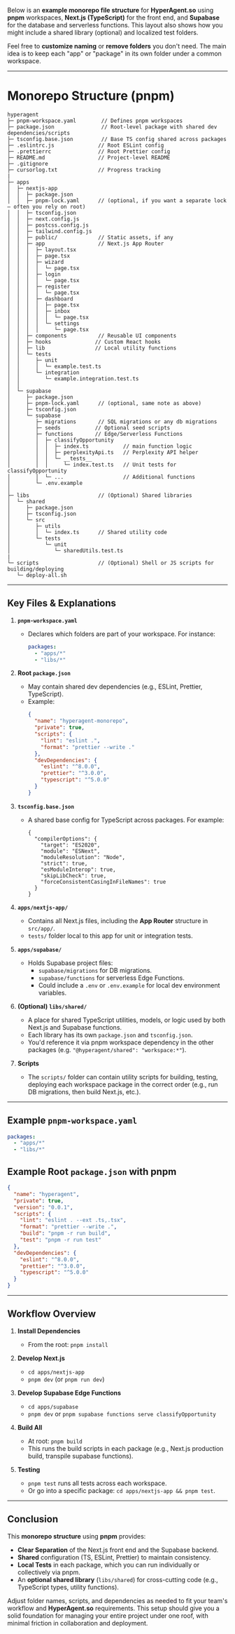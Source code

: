 Below is an **example monorepo file structure** for **HyperAgent.so** using **pnpm** workspaces, **Next.js (TypeScript)** for the front end, and **Supabase** for the database and serverless functions. This layout also shows how you might include a shared library (optional) and localized test folders.

Feel free to **customize naming** or **remove folders** you don't need. The main idea is to keep each "app" or "package" in its own folder under a common workspace.

---

# **Monorepo Structure (pnpm)**

```
hyperagent
├─ pnpm-workspace.yaml        // Defines pnpm workspaces
├─ package.json               // Root-level package with shared dev dependencies/scripts
├─ tsconfig.base.json         // Base TS config shared across packages
├─ .eslintrc.js              // Root ESLint config
├─ .prettierrc               // Root Prettier config
├─ README.md                 // Project-level README
├─ .gitignore
├─ cursorlog.txt             // Progress tracking
|
├─ apps
│  ├─ nextjs-app
│  │  ├─ package.json
│  │  ├─ pnpm-lock.yaml      // (optional, if you want a separate lock — often you rely on root)
│  │  ├─ tsconfig.json
│  │  ├─ next.config.js
│  │  ├─ postcss.config.js
│  │  ├─ tailwind.config.js
│  │  ├─ public/             // Static assets, if any
│  │  ├─ app                 // Next.js App Router
│  │  │  ├─ layout.tsx
│  │  │  ├─ page.tsx
│  │  │  ├─ wizard
│  │  │  │  └─ page.tsx
│  │  │  ├─ login
│  │  │  │  └─ page.tsx
│  │  │  ├─ register
│  │  │  │  └─ page.tsx
│  │  │  ├─ dashboard
│  │  │  │  ├─ page.tsx
│  │  │  │  ├─ inbox
│  │  │  │  │  └─ page.tsx
│  │  │  │  └─ settings
│  │  │  │     └─ page.tsx
│  │  ├─ components          // Reusable UI components
│  │  ├─ hooks              // Custom React hooks
│  │  ├─ lib                // Local utility functions
│  │  └─ tests
│  │     ├─ unit
│  │     │  └─ example.test.ts
│  │     └─ integration
│  │        └─ example.integration.test.ts
│  │
│  └─ supabase
│     ├─ package.json
│     ├─ pnpm-lock.yaml      // (optional, same note as above)
│     ├─ tsconfig.json
│     └─ supabase
│        ├─ migrations       // SQL migrations or any db migrations
│        ├─ seeds           // Optional seed scripts
│        ├─ functions       // Edge/Serverless Functions
│        │  ├─ classifyOpportunity
│        │  │  ├─ index.ts           // main function logic
│        │  │  ├─ perplexityApi.ts   // Perplexity API helper
│        │  │  └─ __tests__
│        │  │     └─ index.test.ts   // Unit tests for classifyOpportunity
│        │  └─ ...                   // Additional functions
│        └─ .env.example
│
├─ libs                      // (Optional) Shared libraries
│  └─ shared
│     ├─ package.json
│     ├─ tsconfig.json
│     └─ src
│        ├─ utils
│        │  └─ index.ts      // Shared utility code
│        └─ tests
│           └─ unit
│              └─ sharedUtils.test.ts
|
└─ scripts                   // (Optional) Shell or JS scripts for building/deploying
   └─ deploy-all.sh
```

---

## **Key Files & Explanations**

1. **`pnpm-workspace.yaml`**  
   - Declares which folders are part of your workspace. For instance:
     ```yaml
     packages:
       - "apps/*"
       - "libs/*"
     ```

2. **Root `package.json`**  
   - May contain shared dev dependencies (e.g., ESLint, Prettier, TypeScript).
   - Example:
     ```json
     {
       "name": "hyperagent-monorepo",
       "private": true,
       "scripts": {
         "lint": "eslint .",
         "format": "prettier --write ."
       },
       "devDependencies": {
         "eslint": "^8.0.0",
         "prettier": "^3.0.0",
         "typescript": "^5.0.0"
       }
     }
     ```

3. **`tsconfig.base.json`**  
   - A shared base config for TypeScript across packages. For example:
     ```jsonc
     {
       "compilerOptions": {
         "target": "ES2020",
         "module": "ESNext",
         "moduleResolution": "Node",
         "strict": true,
         "esModuleInterop": true,
         "skipLibCheck": true,
         "forceConsistentCasingInFileNames": true
       }
     }
     ```

4. **`apps/nextjs-app/`**  
   - Contains all Next.js files, including the **App Router** structure in `src/app/`.
   - `tests/` folder local to this app for unit or integration tests.

5. **`apps/supabase/`**  
   - Holds Supabase project files:
     - `supabase/migrations` for DB migrations.
     - `supabase/functions` for serverless Edge Functions.
     - Could include a `.env` or `.env.example` for local dev environment variables.

6. **(Optional) `libs/shared/`**  
   - A place for shared TypeScript utilities, models, or logic used by both Next.js and Supabase functions.
   - Each library has its own `package.json` and `tsconfig.json`.
   - You'd reference it via pnpm workspace dependency in the other packages (e.g. `"@hyperagent/shared": "workspace:*"`).

7. **Scripts**  
   - The `scripts/` folder can contain utility scripts for building, testing, deploying each workspace package in the correct order (e.g., run DB migrations, then build Next.js, etc.).

---

## **Example `pnpm-workspace.yaml`**

```yaml
packages:
  - "apps/*"
  - "libs/*"
```

## **Example Root `package.json` with pnpm**

```json
{
  "name": "hyperagent",
  "private": true,
  "version": "0.0.1",
  "scripts": {
    "lint": "eslint . --ext .ts,.tsx",
    "format": "prettier --write .",
    "build": "pnpm -r run build",
    "test": "pnpm -r run test"
  },
  "devDependencies": {
    "eslint": "^8.0.0",
    "prettier": "^3.0.0",
    "typescript": "^5.0.0"
  }
}
```

---

## **Workflow Overview**

1. **Install Dependencies**  
   - From the root: `pnpm install`

2. **Develop Next.js**  
   - `cd apps/nextjs-app`  
   - `pnpm dev` (or `pnpm run dev`)

3. **Develop Supabase Edge Functions**  
   - `cd apps/supabase`  
   - `pnpm dev` or `pnpm supabase functions serve classifyOpportunity`

4. **Build All**  
   - At root: `pnpm build`  
   - This runs the build scripts in each package (e.g., Next.js production build, transpile supabase functions).

5. **Testing**  
   - `pnpm test` runs all tests across each workspace.  
   - Or go into a specific package: `cd apps/nextjs-app && pnpm test`.

---

## **Conclusion**

This **monorepo structure** using **pnpm** provides:

- **Clear Separation** of the Next.js front end and the Supabase backend.
- **Shared** configuration (TS, ESLint, Prettier) to maintain consistency.
- **Local Tests** in each package, which you can run individually or collectively via pnpm.
- An **optional shared library** (`libs/shared`) for cross-cutting code (e.g., TypeScript types, utility functions).

Adjust folder names, scripts, and dependencies as needed to fit your team's workflow and **HyperAgent.so** requirements. This setup should give you a solid foundation for managing your entire project under one roof, with minimal friction in collaboration and deployment.
